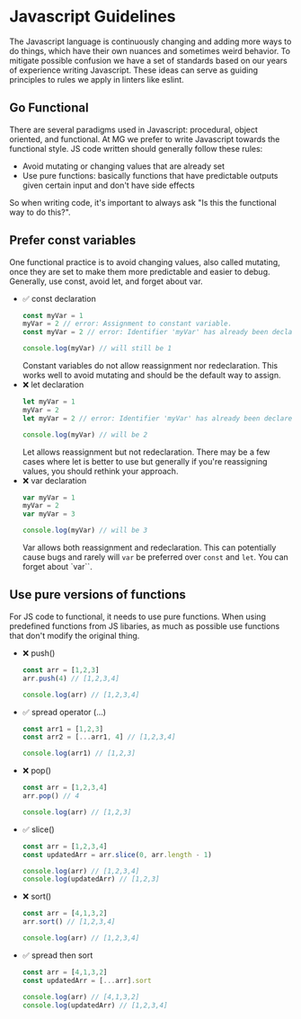 # Javascript Guidelines

The Javascript language is continuously changing and adding more ways to do things, which have their own nuances and sometimes weird behavior. To mitigate possible confusion we have a set of standards based on our years of experience writing Javascript. These ideas can serve as guiding principles to rules we apply in linters like eslint.

## Go Functional

There are several paradigms used in Javascript: procedural, object oriented, and functional. At MG we prefer to write Javascript towards the functional style. JS code written should generally follow these rules:

- Avoid mutating or changing values that are already set
- Use pure functions: basically functions that have predictable outputs given certain input and don't have side effects

So when writing code, it's important to always ask "Is this the functional way to do this?".

## Prefer const variables

One functional practice is to avoid changing values, also called mutating, once they are set to make them more predictable and easier to debug. Generally, use const, avoid let, and forget about var.

- ✅ const declaration
    ```javascript
    const myVar = 1
    myVar = 2 // error: Assignment to constant variable.
    const myVar = 2 // error: Identifier 'myVar' has already been declared

    console.log(myVar) // will still be 1
    ```
    Constant variables do not allow reassignment nor redeclaration. This works well to avoid mutating and should be the default way to assign.
- ❌ let declaration
    ```javascript
    let myVar = 1
    myVar = 2
    let myVar = 2 // error: Identifier 'myVar' has already been declared

    console.log(myVar) // will be 2
    ```
    Let allows reassignment but not redeclaration. There may be a few cases where let is better to use but generally if you're reassigning values, you should rethink your approach.
- ❌ var declaration
    ```javascript
    var myVar = 1
    myVar = 2
    var myVar = 3

    console.log(myVar) // will be 3
    ```
    Var allows both reassignment and redeclaration. This can potentially cause bugs and rarely will `var` be preferred over `const` and `let`. You can forget about `var``.

## Use pure versions of functions

For JS code to functional, it needs to use pure functions. When using predefined functions from JS libaries, as much as possible use functions that don't modify the original thing.

- ❌ push()
    ```javascript
    const arr = [1,2,3]
    arr.push(4) // [1,2,3,4]

    console.log(arr) // [1,2,3,4]
    ```
- ✅ spread operator (...)
    ```javascript
    const arr1 = [1,2,3]
    const arr2 = [...arr1, 4] // [1,2,3,4]

    console.log(arr1) // [1,2,3]
    ```
- ❌ pop()
    ```javascript
    const arr = [1,2,3,4]
    arr.pop() // 4

    console.log(arr) // [1,2,3]
    ```
- ✅ slice()
    ```javascript
    const arr = [1,2,3,4]
    const updatedArr = arr.slice(0, arr.length - 1)

    console.log(arr) // [1,2,3,4]
    console.log(updatedArr) // [1,2,3]
    ```
- ❌ sort()
    ```javascript
    const arr = [4,1,3,2]
    arr.sort() // [1,2,3,4]

    console.log(arr) // [1,2,3,4]
    ```
- ✅ spread then sort
    ```javascript
    const arr = [4,1,3,2]
    const updatedArr = [...arr].sort

    console.log(arr) // [4,1,3,2]
    console.log(updatedArr) // [1,2,3,4]
    ```
